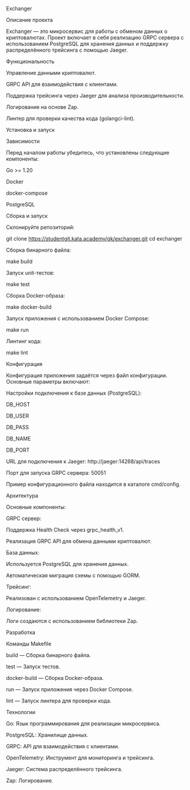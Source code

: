 Exchanger

Описание проекта

Exchanger — это микросервис для работы с обменом данных о криптовалютах. Проект включает в себя реализацию GRPC сервера с использованием PostgreSQL для хранения данных и поддержку распределённого трейсинга с помощью Jaeger.

Функциональность

Управление данными криптовалют.

GRPC API для взаимодействия с клиентами.

Поддержка трейсинга через Jaeger для анализа производительности.

Логирование на основе Zap.

Линтер для проверки качества кода (golangci-lint).

Установка и запуск

Зависимости

Перед началом работы убедитесь, что установлены следующие компоненты:

Go >= 1.20

Docker

docker-compose

PostgreSQL

Сборка и запуск

Склонируйте репозиторий:

git clone https://studentgit.kata.academy/gk/exchanger.git
cd exchanger

Сборка бинарного файла:

make build

Запуск unit-тестов:

make test

Сборка Docker-образа:

make docker-build

Запуск приложения с использованием Docker Compose:

make run

Линтинг кода:

make lint

Конфигурация

Конфигурация приложения задаётся через файл конфигурации. Основные параметры включают:

Настройки подключения к базе данных (PostgreSQL):

DB_HOST

DB_USER

DB_PASS

DB_NAME

DB_PORT

URL для подключения к Jaeger: http://jaeger:14268/api/traces

Порт для запуска GRPC сервера: 50051

Пример конфигурационного файла находится в каталоге cmd/config.

Архитектура

Основные компоненты:

GRPC сервер:

Поддержка Health Check через grpc_health_v1.

Реализация GRPC API для обмена данными криптовалют.

База данных:

Используется PostgreSQL для хранения данных.

Автоматическая миграция схемы с помощью GORM.

Трейсинг:

Реализован с использованием OpenTelemetry и Jaeger.

Логирование:

Логи создаются с использованием библиотеки Zap.

Разработка

Команды Makefile

build — Сборка бинарного файла.

test — Запуск тестов.

docker-build — Сборка Docker-образа.

run — Запуск приложения через Docker Compose.

lint — Запуск линтера для проверки кода.

Технологии

Go: Язык программирования для реализации микросервиса.

PostgreSQL: Хранилище данных.

GRPC: API для взаимодействия с клиентами.

OpenTelemetry: Инструмент для мониторинга и трейсинга.

Jaeger: Система распределённого трейсинга.

Zap: Логирование.